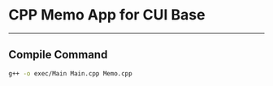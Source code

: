 # CPP Memo App for CUI Base

---

## Compile Command

~~~bash
g++ -o exec/Main Main.cpp Memo.cpp
~~~
